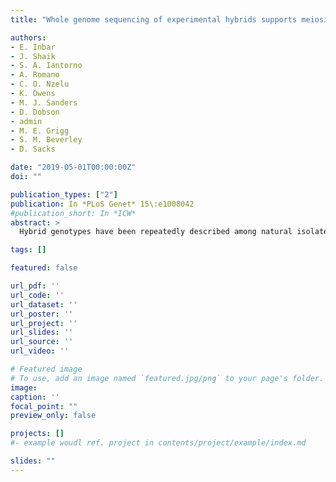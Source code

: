 ```yaml
---
title: "Whole genome sequencing of experimental hybrids supports meiosis-like sexual recombination in Leishmania"

authors:
- E. Inbar
- J. Shaik
- S. A. Iantorno
- A. Romano
- C. O. Nzelu
- K. Owens
- M. J. Sanders
- D. Dobson
- admin
- M. E. Grigg
- S. M. Beverley
- D. Sacks

date: "2019-05-01T00:00:00Z"
doi: ""

publication_types: ["2"]
publication: In *PLoS Genet* 15\:e1008042
#publication_short: In *ICW*
abstract: >
  Hybrid genotypes have been repeatedly described among natural isolates of Leishmania, and the recovery of experimental hybrids from sand flies co-infected with different strains or species of Leishmania has formally demonstrated that members of the genus possess the machinery for genetic exchange. As neither gamete stages nor cell fusion events have been directly observed during parasite development in the vector, we have relied on a classical genetic analysis to determine if Leishmania has a true sexual cycle. Here, we used whole genome sequencing to follow the chromosomal inheritance patterns of experimental hybrids generated within and between different strains of L. major and L. infantum. We also generated and sequenced the first experimental hybrids in L. tropica. We found that in each case the parental somy and allele contributions matched the inheritance patterns expected under meiosis 97-99% of the time. The hybrids were equivalent to F1 progeny, heterozygous throughout most of the genome for the markers that were homozygous and different between the parents. Rare, non-Mendelian patterns of chromosomal inheritance were observed, including a gain or loss of somy, and loss of heterozygosity, that likely arose during meiosis or during mitotic divisions of the progeny clones in the fly or culture. While the interspecies hybrids appeared to be sterile, the intraspecies hybrids were able to produce backcross and outcross progeny. Analysis of 5 backcross and outcross progeny clones generated from an L. major F1 hybrid, as well as 17 progeny clones generated from backcrosses involving a natural hybrid of L. tropica, revealed genome wide patterns of recombination, demonstrating that classical crossing over occurs at meiosis, and allowed us to construct the first physical and genetic maps in Leishmania. Altogether, the findings provide strong evidence for meiosis-like sexual recombination in Leishmania, presenting clear opportunities for forward genetic analysis and positional cloning of important genes.

tags: []

featured: false

url_pdf: ''
url_code: ''
url_dataset: ''
url_poster: ''
url_project: ''
url_slides: ''
url_source: ''
url_video: ''

# Featured image
# To use, add an image named `featured.jpg/png` to your page's folder.
image:
caption: ''
focal_point: ""
preview_only: false

projects: []
#- example woudl ref. project in contents/project/example/index.md

slides: ""
---
```

